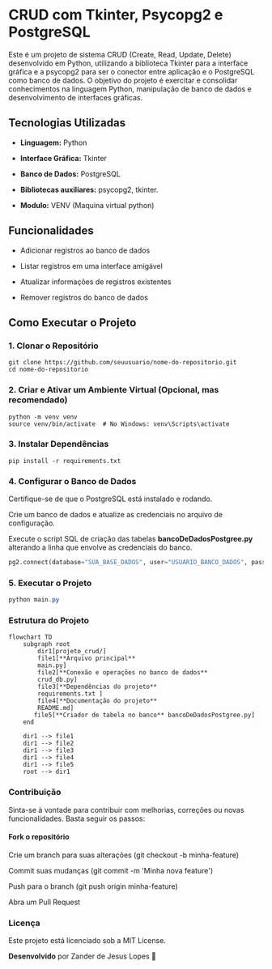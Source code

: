 # CRUD com Tkinter, Psycopg2 e PostgreSQL

Este é um projeto de sistema CRUD (Create, Read, Update, Delete) desenvolvido em Python, utilizando a biblioteca Tkinter para a interface gráfica e a psycopg2 para ser o conector entre aplicação e o PostgreSQL como banco de dados. O objetivo do projeto é exercitar e consolidar conhecimentos na linguagem Python, manipulação de banco de dados e desenvolvimento de interfaces gráficas.

## Tecnologias Utilizadas

- **Linguagem:** Python

- **Interface Gráfica:** Tkinter

- **Banco de Dados:** PostgreSQL

- **Bibliotecas auxiliares:** psycopg2, tkinter.
  
- **Modulo:** VENV (Maquina virtual python)

## Funcionalidades

- Adicionar registros ao banco de dados

- Listar registros em uma interface amigável

- Atualizar informações de registros existentes

- Remover registros do banco de dados

## Como Executar o Projeto

### 1. Clonar o Repositório

```
git clone https://github.com/seuusuario/nome-do-repositorio.git
cd nome-do-repositorio
```

### 2. Criar e Ativar um Ambiente Virtual (Opcional, mas recomendado)
```
python -m venv venv
source venv/bin/activate  # No Windows: venv\Scripts\activate
```

### 3. Instalar Dependências
```
pip install -r requirements.txt
```
### 4. Configurar o Banco de Dados

Certifique-se de que o PostgreSQL está instalado e rodando.

Crie um banco de dados e atualize as credenciais no arquivo de configuração.

Execute o script SQL de criação das tabelas **bancoDeDadosPostgree.py** alterando a linha que envolve as credenciais do banco.
```python
pg2.connect(database="SUA_BASE_DADOS", user="USUARIO_BANCO_DADOS", password="SUA_SENHA", host="127.0.0.1", port="5432")
```

### 5. Executar o Projeto

```powershell
python main.py
```

### Estrutura do Projeto

```mermaid
flowchart TD
    subgraph root
        dir1[projeto_crud/]
        file1[**Arquivo principal**
        main.py]
        file2[**Conexão e operações no banco de dados**
        crud_db.py]
        file3[**Dependências do projeto**
        requirements.txt ]
        file4[**Documentação do projeto**
        README.md]
       file5[**Criador de tabela no banco** bancoDeDadosPostgree.py]
    end
    
    dir1 --> file1
    dir1 --> file2
    dir1 --> file3
    dir1 --> file4
    dir1 --> file5
    root --> dir1
```

### Contribuição

Sinta-se à vontade para contribuir com melhorias, correções ou novas funcionalidades. Basta seguir os passos:

#### Fork o repositório

Crie um branch para suas alterações (git checkout -b minha-feature)

Commit suas mudanças (git commit -m 'Minha nova feature')

Push para o branch (git push origin minha-feature)

Abra um Pull Request

### Licença

Este projeto está licenciado sob a MIT License.

**Desenvolvido** por Zander de Jesus Lopes 🚀
